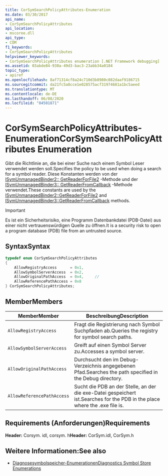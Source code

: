 ```yaml
---
title: CorSymSearchPolicyAttributes-Enumeration
ms.date: 03/30/2017
api_name:
- CorSymSearchPolicyAttributes
api_location:
- mscoree.dll
api_type:
- COM
f1_keywords:
- CorSymSearchPolicyAttributes
helpviewer_keywords:
- CorSymSearchPolicyAttributes enumeration [.NET Framework debugging]
ms.assetid: 03abde84-930a-49d3-bac3-23abb34a0184
topic_type:
- apiref
ms.openlocfilehash: 8af71314cf8a24c710d3b8980c082daaf9186715
ms.sourcegitcommit: da21fc5a8cce1e028575acf31974681a1bc5aeed
ms.translationtype: MT
ms.contentlocale: de-DE
ms.lasthandoff: 06/08/2020
ms.locfileid: "84501871"
---
```

# <a name="corsymsearchpolicyattributes-enumeration"></a><span data-ttu-id="fff99-102">CorSymSearchPolicyAttributes-Enumeration</span><span class="sxs-lookup"><span data-stu-id="fff99-102">CorSymSearchPolicyAttributes Enumeration</span></span>
<span data-ttu-id="fff99-103">Gibt die Richtlinie an, die bei einer Suche nach einem Symbol Leser verwendet werden soll.</span><span class="sxs-lookup"><span data-stu-id="fff99-103">Specifies the policy to be used when doing a search for a symbol reader.</span></span> <span data-ttu-id="fff99-104">Diese Konstanten werden von der [ISymUnmanagedBinder2:: GetReaderForFile2](isymunmanagedbinder2-getreaderforfile2-method.md) -Methode und der [ISymUnmanagedBinder3:: GetReaderFromCallback](isymunmanagedbinder3-getreaderfromcallback-method.md) -Methode verwendet.</span><span class="sxs-lookup"><span data-stu-id="fff99-104">These constants are used by the [ISymUnmanagedBinder2::GetReaderForFile2](isymunmanagedbinder2-getreaderforfile2-method.md) and [ISymUnmanagedBinder3::GetReaderFromCallback](isymunmanagedbinder3-getreaderfromcallback-method.md) methods.</span></span>  
  
> [!IMPORTANT]
> <span data-ttu-id="fff99-105">Es ist ein Sicherheitsrisiko, eine Programm Datenbankdatei (PDB-Datei) aus einer nicht vertrauenswürdigen Quelle zu öffnen.</span><span class="sxs-lookup"><span data-stu-id="fff99-105">It is a security risk to open a program database (PDB) file from an untrusted source.</span></span>  
  
## <a name="syntax"></a><span data-ttu-id="fff99-106">Syntax</span><span class="sxs-lookup"><span data-stu-id="fff99-106">Syntax</span></span>  
  
```cpp  
typedef enum CorSymSearchPolicyAttributes  
{  
    AllowRegistryAccess      = 0x1,
    AllowSymbolServerAccess  = 0x2,  
    AllowOriginalPathAccess  = 0x4,     //
    AllowReferencePathAccess = 0x8  
} CorSymSearchPolicyAttributes;  
```  
  
## <a name="members"></a><span data-ttu-id="fff99-107">Member</span><span class="sxs-lookup"><span data-stu-id="fff99-107">Members</span></span>  
  
|<span data-ttu-id="fff99-108">Member</span><span class="sxs-lookup"><span data-stu-id="fff99-108">Member</span></span>|<span data-ttu-id="fff99-109">Beschreibung</span><span class="sxs-lookup"><span data-stu-id="fff99-109">Description</span></span>|  
|------------|-----------------|  
|`AllowRegistryAccess`|<span data-ttu-id="fff99-110">Fragt die Registrierung nach Symbol Suchpfaden ab.</span><span class="sxs-lookup"><span data-stu-id="fff99-110">Queries the registry for symbol search paths.</span></span>|  
|`AllowSymbolServerAccess`|<span data-ttu-id="fff99-111">Greift auf einen Symbol Server zu.</span><span class="sxs-lookup"><span data-stu-id="fff99-111">Accesses a symbol server.</span></span>|  
|`AllowOriginalPathAccess`|<span data-ttu-id="fff99-112">Durchsucht den im Debug-Verzeichnis angegebenen Pfad.</span><span class="sxs-lookup"><span data-stu-id="fff99-112">Searches the path specified in the Debug directory.</span></span>|  
|`AllowReferencePathAccess`|<span data-ttu-id="fff99-113">Sucht die PDB an der Stelle, an der die exe-Datei gespeichert ist.</span><span class="sxs-lookup"><span data-stu-id="fff99-113">Searches for the PDB in the place where the .exe file is.</span></span>|  
  
## <a name="requirements"></a><span data-ttu-id="fff99-114">Requirements (Anforderungen)</span><span class="sxs-lookup"><span data-stu-id="fff99-114">Requirements</span></span>  
 <span data-ttu-id="fff99-115">**Header:** Corsym. idl, corsym. h</span><span class="sxs-lookup"><span data-stu-id="fff99-115">**Header:** CorSym.idl, CorSym.h</span></span>  
  
## <a name="see-also"></a><span data-ttu-id="fff99-116">Weitere Informationen:</span><span class="sxs-lookup"><span data-stu-id="fff99-116">See also</span></span>

- [<span data-ttu-id="fff99-117">Diagnosesymbolspeicher-Enumerationen</span><span class="sxs-lookup"><span data-stu-id="fff99-117">Diagnostics Symbol Store Enumerations</span></span>](diagnostics-symbol-store-enumerations.md)
